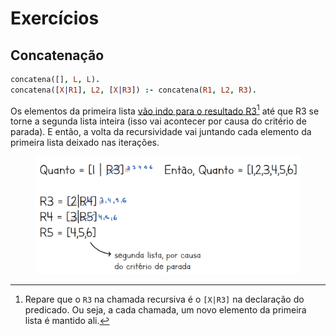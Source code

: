# Exercícios

## Concatenação

```prolog
concatena([], L, L).
concatena([X|R1], L2, [X|R3]) :- concatena(R1, L2, R3).
```

Os elementos da primeira lista [vão indo para o resultado R3](#user-content-fn-1)[^1] até que R3 se torne a segunda lista inteira (isso vai acontecer por causa do critério de parada). E então, a volta da recursividade vai juntando cada elemento da primeira lista deixado nas iterações.

<figure><img src="../../../.gitbook/assets/concatenacao prolog.png" alt=""><figcaption></figcaption></figure>



[^1]: Repare que o `R3` na chamada recursiva é o `[X|R3]` na declaração do predicado. Ou seja, a cada chamada, um novo elemento da primeira lista é mantido ali.
